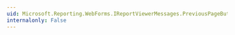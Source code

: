 ```yaml
---
uid: Microsoft.Reporting.WebForms.IReportViewerMessages.PreviousPageButtonToolTip
internalonly: False
---
```

